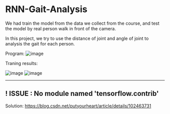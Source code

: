# RNN-Gait-Analysis

We had train the model from the data we collect from the course, and test the model by real person walk in front of the camera.

In this project, we try to use the distance of joint and angle of joint to analysis the gait for each person.

Program:
![image](https://user-images.githubusercontent.com/63699663/186829363-9017a81c-d31a-4061-ac2f-a40eee76b09f.png)

Traning results:

![image](https://user-images.githubusercontent.com/63699663/186829507-858ec12f-21f1-46d7-890e-2d51b233dbf5.png)
![image](https://user-images.githubusercontent.com/63699663/186829512-5a0af7ac-4650-4755-bf37-784724bc29ad.png)


---
## ! ISSUE :  No module named 'tensorflow.contrib'
Solution: https://blog.csdn.net/putyourheart/article/details/102463731
